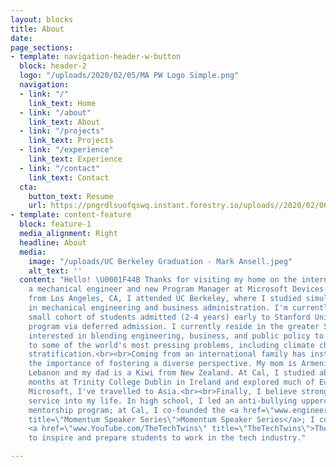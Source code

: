 ```yaml
---
layout: blocks
title: About
date: 
page_sections:
- template: navigation-header-w-button
  block: header-2
  logo: "/uploads/2020/02/05/MA PW Logo Simple.png"
  navigation:
  - link: "/"
    link_text: Home
  - link: "/about"
    link_text: About
  - link: "/projects"
    link_text: Projects
  - link: "/experience"
    link_text: Experience
  - link: "/contact"
    link_text: Contact
  cta:
    button_text: Resume
    url: https://pngrdlsuofqswq.instant.forestry.io/uploads//2020/02/06/mark-ansell-resume-2019.pdf
- template: content-feature
  block: feature-1
  media_alignment: Right
  headline: About
  media:
    image: "/uploads/UC Berkeley Graduation - Mark Ansell.jpeg"
    alt_text: ''
  content: "Hello! \U0001F44B Thanks for visiting my home on the internet. <br><br>I'm
    a mechanical engineer and new Program Manager at Microsoft Devices.<br><br>Originally
    from Los Angeles, CA, I attended UC Berkeley, where I studied simultaneous degrees
    in mechanical engineering and business administration. I'm currently part of a
    small cohort of students admitted (2-4 years) early to Stanford University's MBA
    program via deferred admission. I currently reside in the greater Seattle area.<br><br>I'm
    interested in blending engineering, business, and public policy to build solutions
    to some of the world's most pressing problems, including climate change and economic
    stratification.<br><br>Coming from an international family has instilled in me
    the importance of fostering a diverse perspective. My mom is Armenian from Beirut,
    Lebanon and my dad is a Kiwi from New Zealand. At Cal, I studied abroad for 5
    months at Trinity College Dublin in Ireland and explored much of Europe. With
    Microsoft, I've travelled to Asia.<br><br>Finally, I believe strongly in integrating
    service into my life. In high school, I led an anti-bullying upperclassmen-freshman
    mentorship program; at Cal, I co-founded the <a href=\"www.engineering.berkeley.edu/momentum\"
    title=\"Momentum Speaker Series\">Momentum Speaker Series</a>; I currently run
    <a href=\"www.YouTube.com/TheTechTwins\" title=\"TheTechTwins\">TheTechTwins</a>
    to inspire and prepare students to work in the tech industry."

---
```

